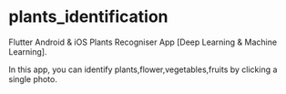 # plants_identification
Flutter Android & iOS Plants Recogniser App [Deep Learning & Machine Learning].

In this app, you can identify plants,flower,vegetables,fruits by clicking a single photo. 
